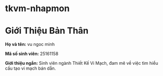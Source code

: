 # tkvm-nhapmon
<!DOCTYPE html>
<html lang="vi">
<head>
    <meta charset="UTF-8">
    <h1>Giới Thiệu Bản Thân</h1>
    <p><strong>Họ và tên:</strong> vu ngoc minh</p>
    <p><strong>Mã số sinh viên:</strong> 25161158</p>
    <p><strong>Giới thiệu ngắn:</strong> Sinh viên ngành Thiết Kế Vi Mạch, đam mê về việc tìm hiểu cấu tạo vi mạch bán dẫn.</p>


</body>
</html>

